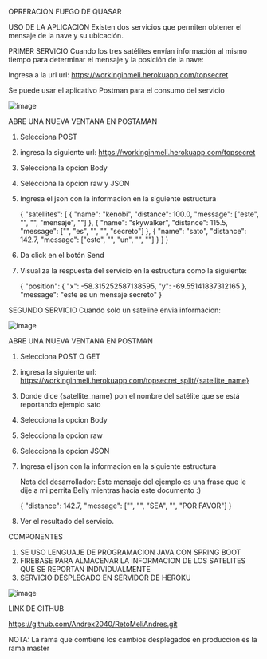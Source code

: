 OPRERACION FUEGO DE QUASAR


USO DE LA APLICACION
Existen dos servicios que permiten obtener el mensaje de la nave y su ubicación.

PRIMER SERVICIO
Cuando los tres satélites envían información al mismo tiempo para determinar el mensaje y la posición de la nave:

Ingresa a la url
url: https://workinginmeli.herokuapp.com/topsecret

Se puede usar el aplicativo Postman para el consumo del servicio



![image](https://user-images.githubusercontent.com/3359026/116325137-146c5680-a787-11eb-9cc2-1dab8391a3cb.png)



ABRE UNA NUEVA VENTANA EN POSTAMAN

1. Selecciona POST
2. ingresa la siguiente url: https://workinginmeli.herokuapp.com/topsecret
3. Selecciona la opcion Body
4. Selecciona la opcion raw y JSON
5. Ingresa el json con la informacion en la siguiente estructura

   {
    "satellites": [
        {
            "name": "kenobi",
            "distance": 100.0,
            "message": ["este", "", "", "mensaje", ""]
        },
        {
            "name": "skywalker",
            "distance": 115.5,
            "message": ["", "es", "", "", "secreto"]
        },
        {
            "name": "sato",
            "distance": 142.7,
            "message": ["este", "", "un", "", ""]
        }
    ]
}

6. Da click en el botón Send
7. Visualiza la respuesta del servicio en la estructura como la siguiente:
   
   {
    "position": {
        "x": -58.315252587138595,
        "y": -69.55141837312165
    },
    "message": "este es un mensaje secreto"
  }


SEGUNDO SERVICIO
Cuando solo un sateline envia informacion:

![image](https://user-images.githubusercontent.com/3359026/116325887-d8d28c00-a788-11eb-8942-1a2eb3e80d81.png)

ABRE UNA NUEVA VENTANA EN POSTMAN

1. Selecciona POST O GET
2. ingresa la siguiente url: https://workinginmeli.herokuapp.com/topsecret_split/{satellite_name}
3. Donde dice {satellite_name} pon el nombre del satélite que se está reportando ejemplo sato
4. Selecciona la opcion Body
5. Selecciona la opcion raw 
6. Selecciona la opcion JSON
7. Ingresa el json con la informacion en la siguiente estructura

   Nota del desarrollador: Este mensaje del ejemplo es una frase que le dije a mi perrita Belly mientras hacia este documento :)
   
   {
    "distance": 142.7,
    "message": ["", "", "SEA", "", "POR FAVOR"]
   }
9. Ver el resultado del servicio.

COMPONENTES
1. SE USO LENGUAJE DE PROGRAMACION JAVA CON SPRING BOOT
2. FIREBASE PARA ALMACENAR LA INFORMACION DE LOS SATELITES QUE SE REPORTAN INDIVIDUALMENTE
3. SERVICIO DESPLEGADO EN SERVIDOR DE HEROKU



![image](https://user-images.githubusercontent.com/3359026/116337628-0840c300-a7a0-11eb-9914-4eb9bda1d51c.png)


LINK DE GITHUB

https://github.com/Andrex2040/RetoMeliAndres.git

NOTA: La rama que comtiene los cambios desplegados en produccion es la rama master

